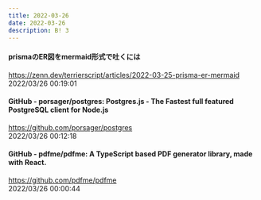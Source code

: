 ```yaml
---
title: 2022-03-26
date: 2022-03-26
description: B! 3
---
```


#### prismaのER図をmermaid形式で吐くには
https://zenn.dev/terrierscript/articles/2022-03-25-prisma-er-mermaid<br>
2022/03/26 00:19:01<br>


#### GitHub - porsager/postgres: Postgres.js - The Fastest full featured PostgreSQL client for Node.js
https://github.com/porsager/postgres<br>
2022/03/26 00:12:18<br>


#### GitHub - pdfme/pdfme: A TypeScript based PDF generator library, made with React.
https://github.com/pdfme/pdfme<br>
2022/03/26 00:00:44<br>


